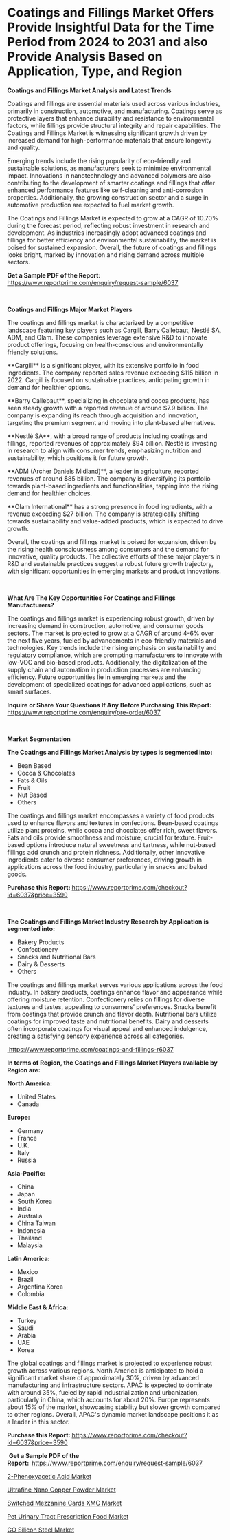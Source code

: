 <p><h1>Coatings and Fillings Market Offers Provide Insightful Data for the Time Period from 2024 to 2031 and also Provide Analysis Based on Application, Type, and Region</h1></p><p><strong>Coatings and Fillings Market Analysis and Latest Trends</strong></p>
<p><p>Coatings and fillings are essential materials used across various industries, primarily in construction, automotive, and manufacturing. Coatings serve as protective layers that enhance durability and resistance to environmental factors, while fillings provide structural integrity and repair capabilities. The Coatings and Fillings Market is witnessing significant growth driven by increased demand for high-performance materials that ensure longevity and quality.</p><p>Emerging trends include the rising popularity of eco-friendly and sustainable solutions, as manufacturers seek to minimize environmental impact. Innovations in nanotechnology and advanced polymers are also contributing to the development of smarter coatings and fillings that offer enhanced performance features like self-cleaning and anti-corrosion properties. Additionally, the growing construction sector and a surge in automotive production are expected to fuel market growth.</p><p>The Coatings and Fillings Market is expected to grow at a CAGR of 10.70% during the forecast period, reflecting robust investment in research and development. As industries increasingly adopt advanced coatings and fillings for better efficiency and environmental sustainability, the market is poised for sustained expansion. Overall, the future of coatings and fillings looks bright, marked by innovation and rising demand across multiple sectors.</p></p>
<p><strong>Get a Sample PDF of the Report:&nbsp;</strong> <a href="https://www.reportprime.com/enquiry/request-sample/6037?utm_campaign=1595&utm_medium=2&utm_source=Github&utm_content=ia&utm_term=18102024&utm_id=coatings-and-fillings">https://www.reportprime.com/enquiry/request-sample/6037</a></p>
<p>&nbsp;</p>
<p><strong>Coatings and Fillings Major Market Players</strong></p>
<p><p>The coatings and fillings market is characterized by a competitive landscape featuring key players such as Cargill, Barry Callebaut, Nestlé SA, ADM, and Olam. These companies leverage extensive R&D to innovate product offerings, focusing on health-conscious and environmentally friendly solutions.</p><p>**Cargill** is a significant player, with its extensive portfolio in food ingredients. The company reported sales revenue exceeding $115 billion in 2022. Cargill is focused on sustainable practices, anticipating growth in demand for healthier options.</p><p>**Barry Callebaut**, specializing in chocolate and cocoa products, has seen steady growth with a reported revenue of around $7.9 billion. The company is expanding its reach through acquisition and innovation, targeting the premium segment and moving into plant-based alternatives.</p><p>**Nestlé SA**, with a broad range of products including coatings and fillings, reported revenues of approximately $94 billion. Nestlé is investing in research to align with consumer trends, emphasizing nutrition and sustainability, which positions it for future growth.</p><p>**ADM (Archer Daniels Midland)**, a leader in agriculture, reported revenues of around $85 billion. The company is diversifying its portfolio towards plant-based ingredients and functionalities, tapping into the rising demand for healthier choices.</p><p>**Olam International** has a strong presence in food ingredients, with a revenue exceeding $27 billion. The company is strategically shifting towards sustainability and value-added products, which is expected to drive growth.</p><p>Overall, the coatings and fillings market is poised for expansion, driven by the rising health consciousness among consumers and the demand for innovative, quality products. The collective efforts of these major players in R&D and sustainable practices suggest a robust future growth trajectory, with significant opportunities in emerging markets and product innovations.</p></p>
<p>&nbsp;</p>
<p><strong>What Are The Key Opportunities For Coatings and Fillings Manufacturers?</strong></p>
<p><p>The coatings and fillings market is experiencing robust growth, driven by increasing demand in construction, automotive, and consumer goods sectors. The market is projected to grow at a CAGR of around 4-6% over the next five years, fueled by advancements in eco-friendly materials and technologies. Key trends include the rising emphasis on sustainability and regulatory compliance, which are prompting manufacturers to innovate with low-VOC and bio-based products. Additionally, the digitalization of the supply chain and automation in production processes are enhancing efficiency. Future opportunities lie in emerging markets and the development of specialized coatings for advanced applications, such as smart surfaces.</p></p>
<p><strong>Inquire or Share Your Questions If Any Before Purchasing This Report:</strong> <a href="https://www.reportprime.com/enquiry/pre-order/6037?utm_campaign=1595&utm_medium=2&utm_source=Github&utm_content=ia&utm_term=18102024&utm_id=coatings-and-fillings">https://www.reportprime.com/enquiry/pre-order/6037</a></p>
<p>&nbsp;</p>
<p><strong>Market Segmentation</strong></p>
<p><strong>The Coatings and Fillings Market Analysis by types is segmented into:</strong></p>
<p><ul><li>Bean Based</li><li>Cocoa & Chocolates</li><li>Fats & Oils</li><li>Fruit</li><li>Nut Based</li><li>Others</li></ul></p>
<p><p>The coatings and fillings market encompasses a variety of food products used to enhance flavors and textures in confections. Bean-based coatings utilize plant proteins, while cocoa and chocolates offer rich, sweet flavors. Fats and oils provide smoothness and moisture, crucial for texture. Fruit-based options introduce natural sweetness and tartness, while nut-based fillings add crunch and protein richness. Additionally, other innovative ingredients cater to diverse consumer preferences, driving growth in applications across the food industry, particularly in snacks and baked goods.</p></p>
<p><strong>Purchase this Report:&nbsp;</strong><a href="https://www.reportprime.com/checkout?id=6037&price=3590&utm_campaign=1595&utm_medium=2&utm_source=Github&utm_content=ia&utm_term=18102024&utm_id=coatings-and-fillings">https://www.reportprime.com/checkout?id=6037&price=3590</a></p>
<p>&nbsp;</p>
<p><strong>The Coatings and Fillings Market Industry Research by Application is segmented into:</strong></p>
<p><ul><li>Bakery Products</li><li>Confectionery</li><li>Snacks and Nutritional Bars</li><li>Dairy & Desserts</li><li>Others</li></ul></p>
<p><p>The coatings and fillings market serves various applications across the food industry. In bakery products, coatings enhance flavor and appearance while offering moisture retention. Confectionery relies on fillings for diverse textures and tastes, appealing to consumers’ preferences. Snacks benefit from coatings that provide crunch and flavor depth. Nutritional bars utilize coatings for improved taste and nutritional benefits. Dairy and desserts often incorporate coatings for visual appeal and enhanced indulgence, creating a satisfying sensory experience across all categories.</p></p>
<p><a href="https://www.reportprime.com/coatings-and-fillings-r6037?utm_campaign=1595&utm_medium=2&utm_source=Github&utm_content=ia&utm_term=18102024&utm_id=coatings-and-fillings">&nbsp;https://www.reportprime.com/coatings-and-fillings-r6037</a></p>
<p><strong>In terms of Region, the Coatings and Fillings Market Players available by Region are:</strong></p>
<p>
    <p> <strong> North America: </strong>
        <ul>
            <li>United States</li>
            <li>Canada</li>
        </ul>
        </p> 
    <p> <strong> Europe: </strong>
        <ul>
            <li>Germany</li>
            <li>France</li>
            <li>U.K.</li>
            <li>Italy</li>
            <li>Russia</li>
        </ul>
        </p> 
    <p> <strong> Asia-Pacific: </strong>
        <ul>
            <li>China</li>
            <li>Japan</li>
            <li>South Korea</li>
            <li>India</li>
            <li>Australia</li>
            <li>China Taiwan</li>
            <li>Indonesia</li>
            <li>Thailand</li>
            <li>Malaysia</li>
        </ul>
        </p> 
    <p> <strong> Latin America: </strong>
        <ul>
            <li>Mexico</li>
            <li>Brazil</li>
            <li>Argentina Korea</li>
            <li>Colombia</li>
        </ul>
        </p> 
    <p> <strong> Middle East & Africa: </strong>
        <ul>
            <li>Turkey</li>
            <li>Saudi</li>
            <li>Arabia</li>
            <li>UAE</li>
            <li>Korea</li>
        </ul>
    </p>
    </p>
<p><p>The global coatings and fillings market is projected to experience robust growth across various regions. North America is anticipated to hold a significant market share of approximately 30%, driven by advanced manufacturing and infrastructure sectors. APAC is expected to dominate with around 35%, fueled by rapid industrialization and urbanization, particularly in China, which accounts for about 20%. Europe represents about 15% of the market, showcasing stability but slower growth compared to other regions. Overall, APAC's dynamic market landscape positions it as a leader in this sector.</p></p>
<p><strong>Purchase this Report: </strong><a href="https://www.reportprime.com/checkout?id=6037&price=3590&utm_campaign=1595&utm_medium=2&utm_source=Github&utm_content=ia&utm_term=18102024&utm_id=coatings-and-fillings">https://www.reportprime.com/checkout?id=6037&price=3590</a></p>
<p>&nbsp;<strong>Get a Sample PDF of the Report:&nbsp;&nbsp;</strong><a href="https://www.reportprime.com/enquiry/request-sample/6037?utm_campaign=1595&utm_medium=2&utm_source=Github&utm_content=ia&utm_term=18102024&utm_id=coatings-and-fillings">https://www.reportprime.com/enquiry/request-sample/6037</a></p>
<p><strong></strong></p>
<p><p><a href="https://www.linkedin.com/pulse/2-phenoxyacetic-acid-market-report-product-type-end-use-application-admnc?utm_campaign=1595&utm_medium=2&utm_source=Github&utm_content=ia&utm_term=18102024&utm_id=coatings-and-fillings">2-Phenoxyacetic Acid Market</a></p><p><a href="https://www.linkedin.com/pulse/ultrafine-nano-copper-powder-market-innovations-trends-comprehensive-ozhyc?utm_campaign=1595&utm_medium=2&utm_source=Github&utm_content=ia&utm_term=18102024&utm_id=coatings-and-fillings">Ultrafine Nano Copper Powder Market</a></p><p><a href="https://github.com/ygfu6u/Market-Research-Report-List-1/blob/main/switched-mezzanine-cards-xmc-market.md?utm_campaign=1595&utm_medium=2&utm_source=Github&utm_content=ia&utm_term=18102024&utm_id=coatings-and-fillings">Switched Mezzanine Cards XMC Market</a></p><p><a href="https://www.linkedin.com/pulse/consumer-behavior-shifts-pet-urinary-tract-prescription-food-rrqrf?utm_campaign=1595&utm_medium=2&utm_source=Github&utm_content=ia&utm_term=18102024&utm_id=coatings-and-fillings">Pet Urinary Tract Prescription Food Market</a></p><p><a href="https://www.linkedin.com/pulse/global-go-silicon-steel-market-opportunities-challenges2024-byuoc?utm_campaign=1595&utm_medium=2&utm_source=Github&utm_content=ia&utm_term=18102024&utm_id=coatings-and-fillings">GO Silicon Steel Market</a></p></p>